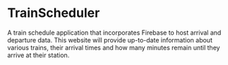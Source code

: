 # TrainScheduler
A train schedule application that incorporates Firebase to host arrival and departure data. This website will provide up-to-date information about various trains, their arrival times and how many minutes remain until they arrive at their station.

